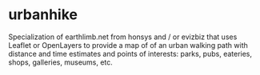 # urbanhike
Specialization of earthlimb.net from honsys and / or evizbiz that uses Leaflet or OpenLayers
to provide a map of of an urban walking path with distance and time estimates and points of
interests: parks, pubs, eateries, shops, galleries, museums, etc. 
